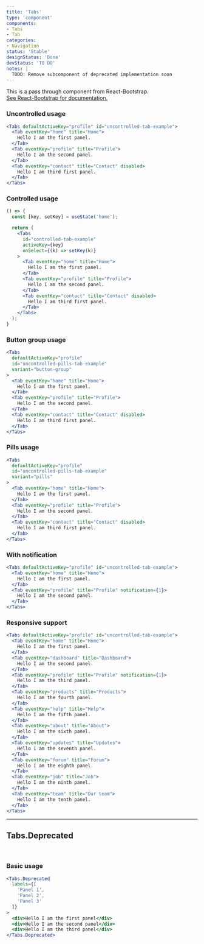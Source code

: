 ```yaml
---
title: 'Tabs'
type: 'component'
components:
- Tabs
- Tab
categories:
- Navigation
status: 'Stable'
designStatus: 'Done'
devStatus: 'TO DO'
notes: |
  TODO: Remove subcomponent of deprecated implementation soon
---
```


<p>
  This is a pass through component from React-Bootstrap.<br/>
  <a href="https://react-bootstrap.github.io/components/cards/" target="_blank" rel="noopener noreferrer">
    See React-Bootstrap for documentation.
  </a>
</p>

### Uncontrolled usage

```jsx live
<Tabs defaultActiveKey="profile" id="uncontrolled-tab-example">
  <Tab eventKey="home" title="Home">
    Hello I am the first panel.
  </Tab>
  <Tab eventKey="profile" title="Profile">
    Hello I am the second panel.
  </Tab>
  <Tab eventKey="contact" title="Contact" disabled>
    Hello I am third first panel.
  </Tab>
</Tabs>
```

### Controlled usage

```jsx live
() => {
  const [key, setKey] = useState('home');

  return (
    <Tabs
      id="controlled-tab-example"
      activeKey={key}
      onSelect={(k) => setKey(k)}
    >
      <Tab eventKey="home" title="Home">
        Hello I am the first panel.
      </Tab>
      <Tab eventKey="profile" title="Profile">
        Hello I am the second panel.
      </Tab>
      <Tab eventKey="contact" title="Contact" disabled>
        Hello I am third first panel.
      </Tab>
    </Tabs>
  );
}
```

### Button group usage

```jsx live
<Tabs
  defaultActiveKey="profile"
  id="uncontrolled-pills-tab-example"
  variant="button-group"
>
  <Tab eventKey="home" title="Home">
    Hello I am the first panel.
  </Tab>
  <Tab eventKey="profile" title="Profile">
    Hello I am the second panel.
  </Tab>
  <Tab eventKey="contact" title="Contact" disabled>
    Hello I am third first panel.
  </Tab>
</Tabs>
```

### Pills usage

```jsx live
<Tabs
  defaultActiveKey="profile"
  id="uncontrolled-pills-tab-example"
  variant="pills"
>
  <Tab eventKey="home" title="Home">
    Hello I am the first panel.
  </Tab>
  <Tab eventKey="profile" title="Profile">
    Hello I am the second panel.
  </Tab>
  <Tab eventKey="contact" title="Contact" disabled>
    Hello I am third first panel.
  </Tab>
</Tabs>
```

### With notification

```jsx live
<Tabs defaultActiveKey="profile" id="uncontrolled-tab-example">
  <Tab eventKey="home" title="Home">
    Hello I am the first panel.
  </Tab>
  <Tab eventKey="profile" title="Profile" notification={1}>
    Hello I am the second panel.
  </Tab>
</Tabs>
```

### Responsive support

```jsx live
<Tabs defaultActiveKey="profile" id="uncontrolled-tab-example">
  <Tab eventKey="home" title="Home">
    Hello I am the first panel.
  </Tab>
  <Tab eventKey="dashboard" title="Dashboard">
    Hello I am the second panel.
  </Tab>
  <Tab eventKey="profile" title="Profile" notification={1}>
    Hello I am the third panel.
  </Tab>
  <Tab eventKey="products" title="Products">
    Hello I am the fourth panel.
  </Tab>
  <Tab eventKey="help" title="Help">
    Hello I am the fifth panel.
  </Tab>
  <Tab eventKey="about" title="About">
    Hello I am the sixth panel.
  </Tab>
  <Tab eventKey="updates" title="Updates">
    Hello I am the seventh panel.
  </Tab>
  <Tab eventKey="forum" title="Forum">
    Hello I am the eighth panel.
  </Tab>
  <Tab eventKey="job" title="Job">
    Hello I am the ninth panel.
  </Tab>
  <Tab eventKey="team" title="Our team">
    Hello I am the tenth panel.
  </Tab>
</Tabs>
```

***

## Tabs.Deprecated

<br/>

### Basic usage

```jsx live
<Tabs.Deprecated
  labels={[
    'Panel 1',
    'Panel 2',
    'Panel 3'
  ]}
>
  <div>Hello I am the first panel</div>
  <div>Hello I am the second panel</div>
  <div>Hello I am the third panel</div>
</Tabs.Deprecated>
```

<guide />
